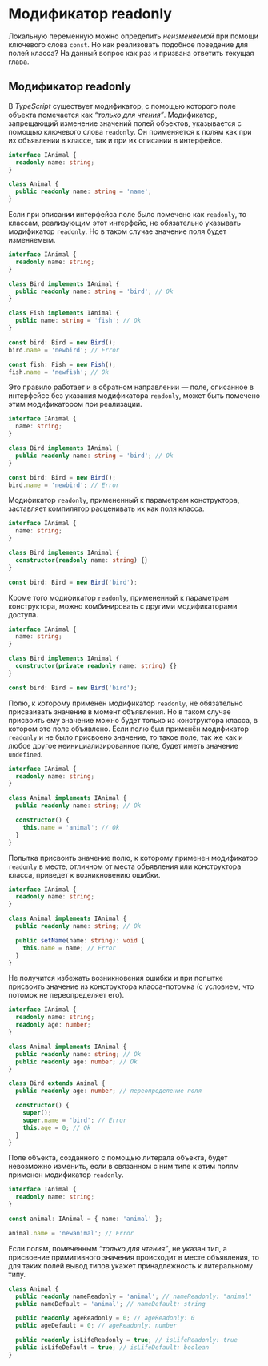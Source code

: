 # Модификатор readonly

Локальную переменную можно определить _неизменяемой_ при помощи ключевого слова `const`. Но как реализовать подобное поведение для полей класса? На данный вопрос как раз и призвана ответить текущая глава.

## Модификатор readonly

В _TypeScript_ существует модификатор, с помощью которого поле объекта помечается как _“только для чтения”_. Модификатор, запрещающий изменение значений полей объектов, указывается с помощью ключевого слова `readonly`. Он применяется к полям как при их объявлении в классе, так и при их описании в интерфейсе.

```ts
interface IAnimal {
  readonly name: string;
}

class Animal {
  public readonly name: string = 'name';
}
```

Если при описании интерфейса поле было помечено как `readonly`, то классам, реализующим этот интерфейс, не обязательно указывать модификатор `readonly`. Но в таком случае значение поля будет изменяемым.

```ts
interface IAnimal {
  readonly name: string;
}

class Bird implements IAnimal {
  public readonly name: string = 'bird'; // Ok
}

class Fish implements IAnimal {
  public name: string = 'fish'; // Ok
}

const bird: Bird = new Bird();
bird.name = 'newbird'; // Error

const fish: Fish = new Fish();
fish.name = 'newfish'; // Ok
```

Это правило работает и в обратном направлении — поле, описанное в интерфейсе без указания модификатора `readonly`, может быть помечено этим модификатором при реализации.

```ts
interface IAnimal {
  name: string;
}

class Bird implements IAnimal {
  public readonly name: string = 'bird'; // Ok
}

const bird: Bird = new Bird();
bird.name = 'newbird'; // Error
```

Модификатор `readonly`, примененный к параметрам конструктора, заставляет компилятор расценивать их как поля класса.

```ts
interface IAnimal {
  name: string;
}

class Bird implements IAnimal {
  constructor(readonly name: string) {}
}

const bird: Bird = new Bird('bird');
```

Кроме того модификатор `readonly`, примененный к параметрам конструктора, можно комбинировать с другими модификаторами доступа.

```ts
interface IAnimal {
  name: string;
}

class Bird implements IAnimal {
  constructor(private readonly name: string) {}
}

const bird: Bird = new Bird('bird');
```

Полю, к которому применен модификатор `readonly`, не обязательно присваивать значение в момент объявления. Но в таком случае присвоить ему значение можно будет только из конструктора класса, в котором это поле объявлено. Если полю был применён модификатор `readonly` и не было присвоено значение, то такое поле, так же как и любое другое неинициализированное поле, будет иметь значение `undefined`.

```ts
interface IAnimal {
  readonly name: string;
}

class Animal implements IAnimal {
  public readonly name: string; // Ok

  constructor() {
    this.name = 'animal'; // Ok
  }
}
```

Попытка присвоить значение полю, к которому применен модификатор `readonly` в месте, отличном от места объявления или конструктора класса, приведет к возникновению ошибки.

```ts
interface IAnimal {
  readonly name: string;
}

class Animal implements IAnimal {
  public readonly name: string; // Ok

  public setName(name: string): void {
    this.name = name; // Error
  }
}
```

Не получится избежать возникновения ошибки и при попытке присвоить значение из конструктора класса-потомка (с условием, что потомок не переопределяет его).

```ts
interface IAnimal {
  readonly name: string;
  readonly age: number;
}

class Animal implements IAnimal {
  public readonly name: string; // Ok
  public readonly age: number; // Ok
}

class Bird extends Animal {
  public readonly age: number; // переопределение поля

  constructor() {
    super();
    super.name = 'bird'; // Error
    this.age = 0; // Ok
  }
}
```

Поле объекта, созданного с помощью литерала объекта, будет невозможно изменить, если в связанном с ним типе к этим полям применен модификатор `readonly`.

```ts
interface IAnimal {
  readonly name: string;
}

const animal: IAnimal = { name: 'animal' };

animal.name = 'newanimal'; // Error
```

Если полям, помеченным _“только для чтения”_, не указан тип, а присвоение примитивного значения происходит в месте объявления, то для таких полей вывод типов укажет принадлежность к литеральному типу.

```ts
class Animal {
  public readonly nameReadonly = 'animal'; // nameReadonly: "animal"
  public nameDefault = 'animal'; // nameDefault: string

  public readonly ageReadonly = 0; // ageReadonly: 0
  public ageDefault = 0; // ageReadonly: number

  public readonly isLifeReadonly = true; // isLifeReadonly: true
  public isLifeDefault = true; // isLifeDefault: boolean
}
```
